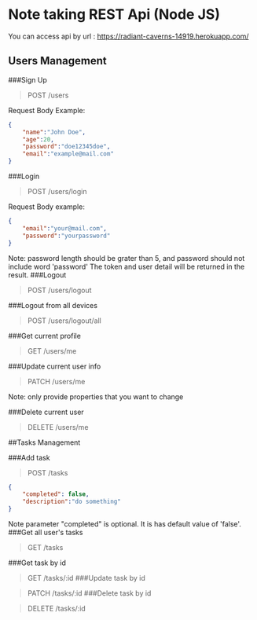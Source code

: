 # Note taking REST Api (Node JS)

You can access api by url : https://radiant-caverns-14919.herokuapp.com/ 

## Users Management

###Sign Up

>POST /users

Request Body Example:

```json
{
	"name":"John Doe",
	"age":20,
	"password":"doe12345doe",
	"email":"example@mail.com"
}
```

###Login

>POST /users/login

Request Body example:

```json
{
	"email":"your@mail.com",
	"password":"yourpassword"
}
```
Note: password length should be grater than 5, and password should not include word 'password'
The token and user detail will be returned
in the result.
###Logout

>POST /users/logout

###Logout from all devices

>POST /users/logout/all

###Get current profile

>GET /users/me

###Update current user info

>PATCH /users/me

Note: only provide properties that you want to change

###Delete current user

>DELETE /users/me

##Tasks Management

###Add task

>POST /tasks
```json
{
    "completed": false,
	"description":"do something"
}
```
Note parameter "completed" is optional.
It is has default value of 'false'.
###Get all user's tasks

>GET /tasks

###Get task by id

>GET /tasks/:id
###Update task by id

>PATCH /tasks/:id
###Delete task by id

>DELETE /tasks/:id

 